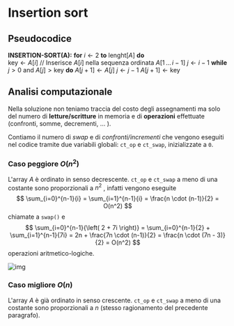 # Insertion sort

## Pseudocodice

**INSERTION-SORT(A):**
	**for** $i \leftarrow 2$ **to** $\text{lenght}[A]$ **do**  
		$\text{key} \leftarrow A[i]$
		// Inserisce $A[i]$ nella sequenza ordinata $A[1 \, \ldots \, i-1]$
		$j \leftarrow i-1$
		**while** $j>0 \text{ and } A[j]>\text{key}$ **do**
			$A[j+1] \leftarrow A[j]$
			$j \leftarrow j-1$
		$A[j+1] \leftarrow \text{key}$

## Analisi computazionale
Nella soluzione non teniamo traccia del costo degli assegnamenti ma solo del numero di **letture/scritture** in memoria e di **operazioni** effettuate (confronti, somme, decrementi, $\ldots$ ). 

Contiamo il numero di *swap* e di *confronti/incrementi* che vengono eseguiti nel codice tramite due variabili globali: `ct_op` e `ct_swap`, inizializzate a `0`.

### Caso peggiore $O(n^2)$
L'array $A$ è ordinato in senso decrescente.
`ct_op` e `ct_swap` a meno di una costante sono proporzionali a $n^2$ , infatti vengono eseguite    $$	
	\sum_{i=0}^{n-1}{i} = 
	\sum_{i=1}^{n-1}{i} = 
	\frac{n \cdot (n-1)}{2} = O(n^2)
$$ chiamate a `swap()` e    $$
	\sum_{i=0}^{n-1}{\left( 2 + 7i \right)} =
	\sum_{i=0}^{n-1}{2} + \sum_{i=1}^{n-1}{7i} =
	2n + \frac{7n \cdot (n-1)}{2} =
	\frac{n \cdot (7n - 3)}{2} = O(n^2)
$$ operazioni aritmetico-logiche.

![img](time_insertion_sort.png)

### Caso migliore $O(n)$
L'array $A$ è già ordinato in senso crescente.
`ct_op` e `ct_swap` a meno di una costante sono proporzionali a $n$ (stesso ragionamento del precedente paragrafo).